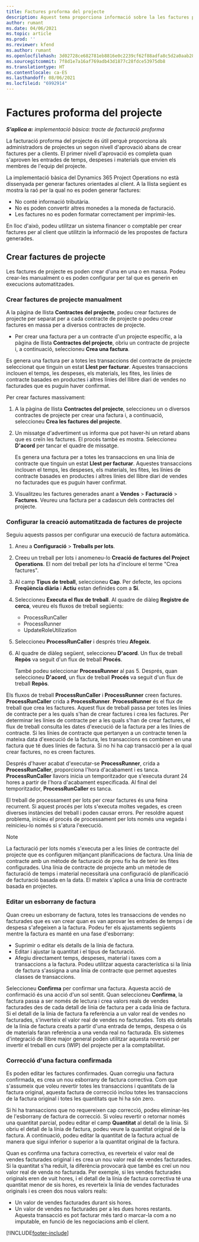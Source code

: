 ```yaml
---
title: Factures proforma del projecte
description: Aquest tema proporciona informació sobre la les factures proforma del projecte a Project Operations.
author: rumant
ms.date: 04/06/2021
ms.topic: article
ms.prod: ''
ms.reviewer: kfend
ms.author: rumant
ms.openlocfilehash: 3d02728ce682781eb8816e0c2239cf62f88adfa8c5d2a0aab280be053c2a5ae6
ms.sourcegitcommit: 7f8d1e7a16af769adb43d1877c28fdce53975db8
ms.translationtype: HT
ms.contentlocale: ca-ES
ms.lasthandoff: 08/06/2021
ms.locfileid: "6992914"
---
```

# <a name="proforma-project-pnvoices"></a>Factures proforma del projecte

_**S'aplica a:** implementació bàsica: tracte de facturació proforma_

La facturació proforma del projecte és útil perquè proporciona als administradors de projectes un segon nivell d'aprovació abans de crear factures per a clients. El primer nivell d'aprovació es completa quan s'aproven les entrades de temps, despeses i materials que envien els membres de l'equip del projecte.

La implementació bàsica del Dynamics 365 Project Operations no està dissenyada per generar factures orientades al client. A la llista següent es mostra la raó per la qual no es poden generar factures:

- No conté informació tributària.
- No es poden convertir altres monedes a la moneda de facturació.
- Les factures no es poden formatar correctament per imprimir-les.

En lloc d'això, podeu utilitzar un sistema financer o comptable per crear factures per al client que utilitzin la informació de les propostes de factura generades.

## <a name="creating-project-invoices"></a>Crear factures de projecte

Les factures de projecte es poden crear d'una en una o en massa. Podeu crear-les manualment o es poden configurar per tal que es generin en execucions automatitzades.

### <a name="manually-create-project-invoices"></a>Crear factures de projecte manualment 

A la pàgina de llista **Contractes del projecte**, podeu crear factures de projecte per separat per a cada contracte de projecte o podeu crear factures en massa per a diversos contractes de projecte.

   - Per crear una factura per a un contracte d'un projecte específic, a la pàgina de llista **Contractes del projecte**, obriu un contracte de projecte i, a continuació, seleccioneu **Crea una factura**.

   Es genera una factura per a totes les transaccions del contracte de projecte seleccionat que tinguin un estat **Llest per facturar**. Aquestes transaccions inclouen el temps, les despeses, els materials, les fites, les línies de contracte basades en productes i altres línies del llibre diari de vendes no facturades que es puguin haver confirmat.

Per crear factures massivament:

1. A la pàgina de llista **Contractes del projecte**, seleccioneu un o diversos contractes de projecte per crear una factura i, a continuació, seleccioneu **Crea les factures del projecte**.
2. Un missatge d'advertiment us informa que pot haver-hi un retard abans que es creïn les factures. El procés també es mostra. Seleccioneu **D'acord** per tancar el quadre de missatge.

   Es genera una factura per a totes les transaccions en una línia de contracte que tinguin un estat **Llest per facturar**. Aquestes transaccions inclouen el temps, les despeses, els materials, les fites, les línies de contracte basades en productes i altres línies del llibre diari de vendes no facturades que es puguin haver confirmat.

3. Visualitzeu les factures generades anant a **Vendes** \> **Facturació** \> **Factures**. Veureu una factura per a cadascun dels contractes del projecte.

### <a name="set-up-automated-creation-of-project-invoices"></a>Configurar la creació automatitzada de factures de projecte 

Seguiu aquests passos per configurar una execució de factura automàtica.

1. Aneu a **Configuració** \> **Treballs per lots**.
2. Creeu un treball per lots i anomeneu-lo **Creació de factures del Project Operations**. El nom del treball per lots ha d'incloure el terme "Crea factures".
3. Al camp **Tipus de treball**, seleccioneu **Cap**. Per defecte, les opcions **Freqüència diària** i **Actiu** estan definides com a **Sí**.
4. Seleccioneu **Executa el flux de treball**. Al quadre de diàleg **Registre de cerca**, veureu els fluxos de treball següents:

    - ProcessRunCaller
    - ProcessRunner
    - UpdateRoleUtilization

5. Seleccioneu **ProcessRunCaller** i després trieu **Afegeix**.
6. Al quadre de diàleg següent, seleccioneu **D'acord**. Un flux de treball **Repòs** va seguit d'un flux de treball **Procés**.

    També podeu seleccionar **ProcessRunner** al pas 5. Després, quan seleccioneu **D'acord**, un flux de treball **Procés** va seguit d'un flux de treball **Repòs**.

Els fluxos de treball **ProcessRunCaller** i **ProcessRunner** creen factures. **ProcessRunCaller** crida a **ProcessRunner**. **ProcessRunner** és el flux de treball que crea les factures. Aquest flux de treball passa per totes les línies de contracte per a les quals s'han de crear factures i crea les factures. Per determinar les línies de contracte per a les quals s'han de crear factures, el flux de treball consulta les dates d'execució de la factura per a les línies de contracte. Si les línies de contracte que pertanyen a un contracte tenen la mateixa data d'execució de la factura, les transaccions es combinen en una factura que té dues línies de factura. Si no hi ha cap transacció per a la qual crear factures, no es creen factures.

Després d'haver acabat d'executar-se **ProcessRunner**, crida a **ProcessRunCaller**, proporciona l'hora d'acabament i es tanca. **ProcessRunCaller** llavors inicia un temporitzador que s'executa durant 24 hores a partir de l'hora d'acabament especificada. Al final del temporitzador, **ProcessRunCaller** es tanca.

El treball de processament per lots per crear factures és una feina recurrent. Si aquest procés per lots s'executa moltes vegades, es creen diverses instàncies del treball i poden causar errors. Per resoldre aquest problema, inicieu el procés de processament per lots només una vegada i reinicieu-lo només si s'atura l'execució.

> [!NOTE]
> La facturació per lots només s'executa per a les línies de contracte del projecte que es configuren mitjançant planificacions de factura. Una línia de contracte amb un mètode de facturació de preu fix ha de tenir les fites configurades. Una línia de contracte de projecte amb un mètode de facturació de temps i material necessitarà una configuració de planificació de facturació basada en la data. El mateix s'aplica a una línia de contracte basada en projectes.      
 
### <a name="edit-a-draft-invoice"></a>Editar un esborrany de factura

Quan creeu un esborrany de factura, totes les transaccions de vendes no facturades que es van crear quan es van aprovar les entrades de temps i de despesa s'afegeixen a la factura. Podeu fer els ajustaments següents mentre la factura es manté en una fase d'esborrany:

- Suprimir o editar els detalls de la línia de factura.
- Editar i ajustar la quantitat i el tipus de facturació.
- Afegiu directament temps, despeses, material i taxes com a transaccions a la factura. Podeu utilitzar aquesta característica si la línia de factura s'assigna a una línia de contracte que permet aquestes classes de transaccions.

Seleccioneu **Confirma** per confirmar una factura. Aquesta acció de confirmació és una acció d'un sol sentit. Quan seleccioneu **Confirma**, la factura passa a ser només de lectura i crea valors reals de vendes facturades des de cada detall de línia de factura per a cada línia de factura. Si el detall de la línia de factura fa referència a un valor real de vendes no facturades, s'inverteix el valor real de vendes no facturades. Tots els detalls de la línia de factura creats a partir d'una entrada de temps, despesa o ús de materials faran referència a una venda real no facturada. Els sistemes d'integració de llibre major general poden utilitzar aquesta reversió per invertir el treball en curs (WIP) del projecte per a la comptabilitat.

### <a name="correct-a-confirmed-invoice"></a>Correcció d'una factura confirmada

Es poden editar les factures confirmades. Quan corregiu una factura confirmada, es crea un nou esborrany de factura correctiva. Com que s'assumeix que voleu revertir totes les transaccions i quantitats de la factura original, aquesta factura de correcció inclou totes les transaccions de la factura original i totes les quantitats que hi ha són zero.

Si hi ha transaccions que no requereixen cap correcció, podeu eliminar-les de l'esborrany de factura de correcció. Si voleu revertir o retornar només una quantitat parcial, podeu editar el camp **Quantitat** al detall de la línia. Si obriu el detall de la línia de factura, podeu veure la quantitat original de la factura. A continuació, podeu editar la quantitat de la factura actual de manera que sigui inferior o superior a la quantitat original de la factura.

Quan es confirma una factura correctiva, es reverteix el valor real de vendes facturades original i es crea un nou valor real de vendes facturades. Si la quantitat s'ha reduït, la diferència provocarà que també es creï un nou valor real de venda no facturada. Per exemple, si les vendes facturades originals eren de vuit hores, i el detall de la línia de factura correctiva té una quantitat menor de sis hores, es reverteix la línia de vendes facturades originals i es creen dos nous valors reals:

- Un valor de vendes facturades durant sis hores.
- Un valor de vendes no facturades per a les dues hores restants. Aquesta transacció es pot facturar més tard o marcar-la com a no imputable, en funció de les negociacions amb el client.



[!INCLUDE[footer-include](../../includes/footer-banner.md)]
